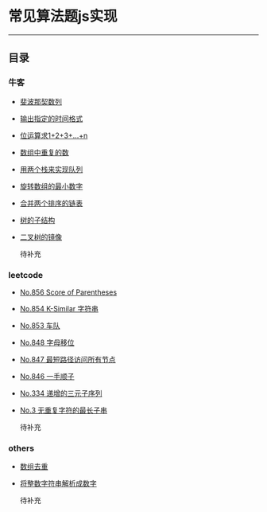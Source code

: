 ﻿# 常见算法题js实现
---
## 目录

### 牛客

* [斐波那契数列](./nowcoder/fibonacci.js "Fibonacci")

* [输出指定的时间格式](./nowcoder/format-date.js "Format Date")

* [位运算求1+2+3+...+n](./nowcoder/sum-solution.js "Sum Solution")

* [数组中重复的数](./nowcoder/repeated-number-in-array.js "repeated number in array")

* [用两个栈来实现队列](./nowcoder/stacks-and-queues.js "use two stacks to achieved queues's push and pop")

* [旋转数组的最小数字](./nowcoder/the-smallest-number-of-rotating-arrays.js "the smallest number of rotating arrays")

* [合并两个排序的链表](./nowcoder/merging-two-sorted-lists.js "Merging two sorted lists")

* [树的子结构](./nowcoder/the-substructure-of-a-tree.js "The substructure of a tree")

* [二叉树的镜像](./nowcoder/the-mirror-of-the-two-forked-tree.js "The mirror of the two forked tree")

  待补充

### leetcode

* [No.856 Score of Parentheses](./leetcode/score-of-parentheses-856.js "856. Score of Parentheses")

* [No.854 K-Similar 字符串](./leetcode/k-similar-strings-854.js "854. K Similar Strings")

* [No.853 车队](./leetcode/car-fleet-853.js "853. Car Fleet")

* [No.848 字母移位](./leetcode/shifting-letters-848.js "848. Shifting Letters")

* [No.847 最短路径访问所有节点](./leetcode/shortest-path-visiting-all-nodes-847.js "847. Shortest Path Visiting All Nodes")

* [No.846 一手顺子](./leetcode/hand-of-straights-846.js "846. Hand of Straights")

* [No.334 递增的三元子序列](./leetcode/top-interview-questions/array-and-strings/increasing-triplet-subsequence.js "334. Increasing Triplet Subsequence")

* [No.3 无重复字符的最长子串](./leetcode/top-interview-questions/array-and-strings/longest-substring-without-repeating-characters.js "3. Longest Substring Without Repeating Characters")

  待补充

### others

* [数组去重](./others/array-remove-repeat-item.js "Array Remove Repeat Item")

* [将整数字符串解析成数字](./others/parsing-string-into-integer.js "将整数字符串解析成数字")


  待补充